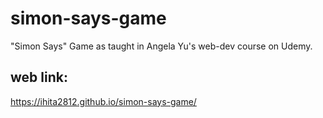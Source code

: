 # simon-says-game
"Simon Says" Game as taught in Angela Yu's web-dev course on Udemy.

## web link:
https://ihita2812.github.io/simon-says-game/
